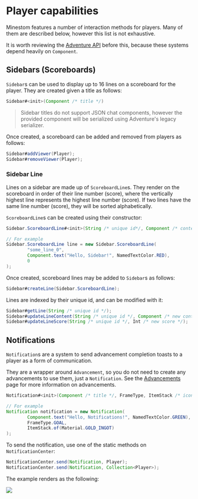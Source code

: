 # Player capabilities

Minestom features a number of interaction methods for players. Many of them are described below, however this list is not exhaustive.

It is worth reviewing the [Adventure API](adventure.md) before this, because these systems depend heavily on `Component`.

## Sidebars (Scoreboards)

`Sidebar`s can be used to display up to 16 lines on a scoreboard for the player. They are created given a title as follows:

```java
Sidebar#<init>(Component /* title */)
```

> Sidebar titles do not support JSON chat components, however the provided component will be serialized using Adventure's legacy serializer.

Once created, a scoreboard can be added and removed from players as follows:

```java
Sidebar#addViewer(Player);
Sidebar#removeViewer(Player);
```

### Sidebar Line

Lines on a sidebar are made up of `ScoreboardLine`s. They render on the scoreboard in order of their line number (score), where the vertically highest line represents the highest line number (score). If two lines have the same line number (score), they will be sorted alphabetically.

`ScoreboardLine`s can be created using their constructor:

```java
Sidebar.ScoreboardLine#<init>(String /* unique id*/, Component /* content */, int /* line */);

// For example
Sidebar.ScoreboardLine line = new Sidebar.ScoreboardLine(
        "some_line_0",
        Component.text("Hello, Sidebar!", NamedTextColor.RED),
        0
);
```

Once created, scoreboard lines may be added to `Sidebar`s as follows:

```java
Sidebar#createLine(Sidebar.ScoreboardLine);
```

Lines are indexed by their unique id, and can be modified with it:

```java
Sidebar#getLine(String /* unique id */);
Sidebar#updateLineContent(String /* unique id */, Component /* new content */);
Sidebar#updateLineScore(String /* unique id */, Int /* new score */);
```

## Notifications

`Notification`s are a system to send advancement completion toasts to a player as a form of communication.

They are a wrapper around `Advancement`, so you do not need to create any advancements to use them, just a `Notification`. See the [Advancements](advancements.md) page for more information on advancements.

```java
Notification#<init>(Component /* title */, FrameType, ItemStack /* icon */);

// For example
Notification notification = new Notification(
        Component.text("Hello, Notifications!", NamedTextColor.GREEN),
        FrameType.GOAL,
        ItemStack.of(Material.GOLD_INGOT)
);
```

To send the notification, use one of the static methods on `NotificationCenter`:

```java
NotificationCenter.send(Notification, Player);
NotificationCenter.send(Notification, Collection<Player>);
```

The example renders as the following:

![](/notification.png)
